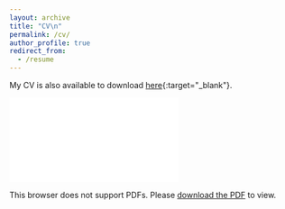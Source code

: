 ```yaml
---
layout: archive
title: "CV\n"
permalink: /cv/
author_profile: true
redirect_from:
  - /resume
---
```


My CV is also available to download [here](../files/CV.pdf){:target="_blank"}.

<object data="../files/CV.pdf" type="application/pdf" width="700px" height="700px">
    <embed src="../files/CV.pdf">
        <p>This browser does not support PDFs. Please <a href="../files/CV_l.pdf">download the PDF</a> to view.</p>
    </embed>
</object>